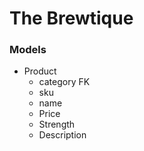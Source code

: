 # The Brewtique

### Models

* Product
  * category FK
  * sku
  * name
  * Price
  * Strength
  * Description
  
